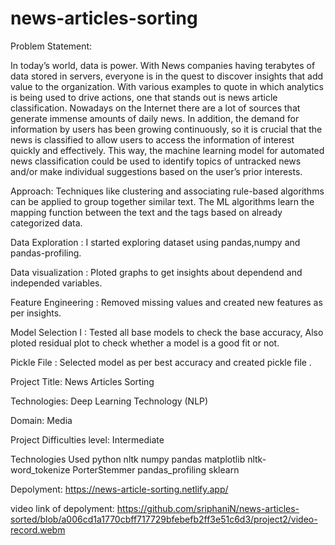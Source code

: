 # news-articles-sorting

Problem Statement:

In today’s world, data is power. With News companies having terabytes of data stored in 
servers, everyone is in the quest to discover insights that add value to the organization. 
With various examples to quote in which analytics is being used to drive actions, one that 
stands out is news article classification.
Nowadays on the Internet there are a lot of sources that generate immense amounts of 
daily news. In addition, the demand for information by users has been growing 
continuously, so it is crucial that the news is classified to allow users to access the 
information of interest quickly and effectively. This way, the machine learning model for 
automated news classification could be used to identify topics of untracked news and/or 
make individual suggestions based on the user’s prior interests.


Approach: Techniques like clustering and associating rule-based algorithms can be 
applied to group together similar text. The ML algorithms learn the mapping function 
between the text and the tags based on already categorized data.

Data Exploration : I started exploring dataset using pandas,numpy and pandas-profiling.

Data visualization : Ploted graphs to get insights about dependend and independed variables.

Feature Engineering : Removed missing values and created new features as per insights.

Model Selection I : Tested all base models to check the base accuracy, Also ploted residual plot to check whether a model is a good fit or not.

Pickle File : Selected model as per best accuracy and created pickle file .


Project Title: News Articles Sorting


Technologies: Deep Learning Technology (NLP)


Domain:       Media


Project Difficulties level: Intermediate


Technologies Used
python
nltk
numpy 
pandas
matplotlib
nltk-word_tokenize
PorterStemmer 
pandas_profiling
sklearn

Depolyment: https://news-article-sorting.netlify.app/


video link of depolyment: https://github.com/sriphaniN/news-articles-sorted/blob/a006cd1a1770cbff717729bfebefb2ff3e51c6d3/project2/video-record.webm

